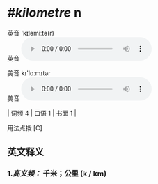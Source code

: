 # ***\#kilometre*** n
英音 'kɪləmiːtə(r)  
英音
<audio src="./media/kilometer-B.aac" controls="controls"></audio>

美音 kɪ'lɑːmɪtər  
美音
<audio src="./media/kilometre.aac" controls="controls"></audio>



| 词频 4 | 口语 1 | 书面 1 |  

用法点拨  [C]

英文释义
---
### 1.*高义频：* **千米；公里 (k / km)**  


